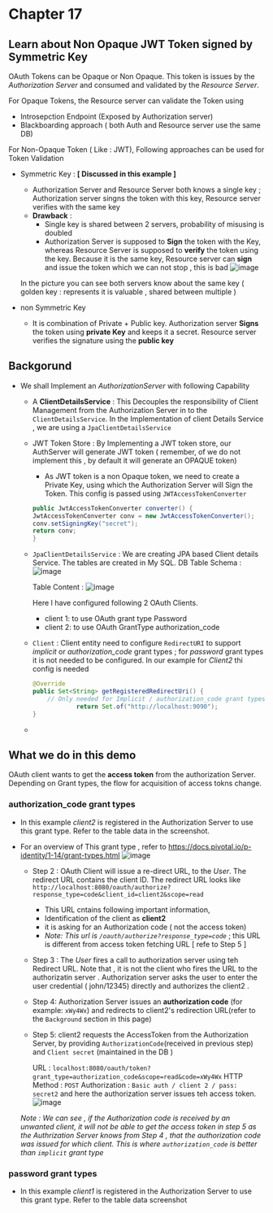 # Chapter 17

## Learn about Non Opaque JWT Token signed by Symmetric Key 

OAuth Tokens can be Opaque or Non Opaque. This token is issues by the _Authorization Server_ and consumed and validated by the _Resource Server_.  

For Opaque Tokens, the Resource server can validate the Token using
*   Introsepction Endpoint (Exposed by Authorization server)
*   Blackboarding approach  ( both Auth and Resource server use the same DB) 


For Non-Opaque Token ( Like : JWT), Following approaches can be used for Token Validation 
*   Symmetric Key : __[ Discussed in this example ]__
    *   Authorization Server and Resource Server both knows a single key ; Authorization server singns the token with this key, Resource server verifies with the same key
    *   __Drawback__ : 
        *   Single key is shared between 2 servers, probability of misusing is doubled
        *   Authorization Server is supposed to __Sign__ the token with the Key, whereas Resource Server is supposed to __verify__ the token using the key. Because it is the same key, Resource server can __sign__ and issue the token which we can not stop , this is bad 
	![image](https://user-images.githubusercontent.com/8110582/139588933-79892802-a811-40f0-a5c4-c39981e76760.png)
	
	In the picture you can see both servers know about the same key ( golden key : represents it is valuable , shared between multiple )

*   non Symmetric Key 
    *   It is combination of Private  + Public key. Authorization server __Signs__ the token using __private Key__ and keeps it a secret. Resource server verifies the signature using the __public key__ 



## Backgorund
*   We shall Implement an _AuthorizationServer_ with following Capability 
    *   A __ClientDetailsService__ : This Decouples the responsibility of Client Management from the Authorization Server in to the `ClientDetailsService`.  In the Implementation of client Details Service , we are using a `JpaClientDetailsService`
    *   JWT Token Store  : By Implementing a JWT token store, our AuthServer will generate JWT token ( remember, of we do not implement this , by default it will generate an OPAQUE token)
        *   As JWT token is a non Opaque token, we need to create a Private Key, using which the Authorization Server will Sign the Token. This config is passed using `JWTAccessTokenConverter`  
        ````java
        public JwtAccessTokenConverter converter() {
		JwtAccessTokenConverter conv = new JwtAccessTokenConverter();
		conv.setSigningKey("secret");
		return conv; 
	    }
        ````
    *   `JpaClientDetailsService` : We are creating JPA based Client details Service. The tables are created in My SQL.
	DB Table Schema :
    	![image](https://user-images.githubusercontent.com/8110582/139584705-facde856-249e-4161-a7dc-feece04edcb7.png)
	
	    Table Content :
	    ![image](https://user-images.githubusercontent.com/8110582/139584747-7d75c2f6-59ec-4a0d-bb7f-b8039ae551e5.png)

        Here I have configured following 2 OAuth Clients.
        *   client 1: to use OAuth grant type Password
        *   client 2: to use OAuth GrantType authorization_code
    *   `Client` : Client entity need to configure `RedirectURI` to support _implicit_ or _authorization_code_ grant types ; for _password_ grant types it is not needed to be configured. In our example for _Client2_ thi config is needed 
        ````java
        @Override
        public Set<String> getRegisteredRedirectUri() {
            // Only needed for Implicit / authorization_code grant types ; not for password grant type
                    return Set.of("http://localhost:9090");
        }
        ````

    *       
## What we do in this demo 
OAuth client wants to get the __access token__ from the authorization Server. Depending on Grant types, the flow for acquisition of access tokns change. 

### __authorization_code__ grant types
*   In this example _client2_ is registered in the Authorization Server to use this grant type. Refer to the table data in the screenshot.

* For an overview of This grant type , refer to https://docs.pivotal.io/p-identity/1-14/grant-types.html 
![image](https://user-images.githubusercontent.com/8110582/139586817-6e649e1b-8994-4eb8-95d9-622900a03db8.png)
    *   Step 2 : OAuth Client will issue a re-direct URL, to the _User_. The redirect URL contains the client ID. The redirect URL looks like 
    `http://localhost:8080/oauth/authorize?response_type=code&client_id=client2&scope=read`

        *   This URL cntains following important information,  
        *   Identification of the client as __client2__
        *   it is asking for an Authorization code ( not the access token)
        *   _Note: This url is `/oauth/authorize?response_type=code`_ ; this URL is different from access token fetching URL [ refe to Step 5 ] 


    *   Step 3 : The _User_ fires a call to authorization server using teh Redirect URL. Note that , it is not the client who fires the URL to the authorizatin server . Authorization server asks the user to enter the user credential ( john/12345)  directly and authorizes the client2 .
    *  Step 4:   Authorization Server issues an __authorization code__ (for example: `xWy4Wx`) and redirects to client2's redirection URL(refer to the `Background` section in this page)
    *   Step 5: client2 requests the AccessToken from the Authorization Server, by providing `AuthorizationCode`(received in previous step) and `Client secret` (maintained in the DB )


        URL : `localhost:8080/oauth/token?grant_type=authorization_code&scope=read&code=xWy4Wx`
        HTTP Method : `POST`
        Authorization : `Basic auth / client 2 / pass: secret2`
    and here the authorization server issues teh access token.  
    ![image](https://user-images.githubusercontent.com/8110582/139588236-8a0b4879-5e09-4200-b2d1-8e0529ac4991.png)


    _Note : We can see , if the Authorization code is received by an unwanted client, it will not be able to get the access token in step 5 as the Authrization Server knows from Step 4 , that the authorization code was issued for which client. This is where `authorization_code` is better than `implicit` grant type_     

### __password__ grant types
*   In this example _client1_ is registered in the Authorization Server to use this grant type. Refer to the table data screenshot



